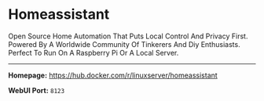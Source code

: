 # Homeassistant

Open Source Home Automation That Puts Local Control And Privacy First. Powered By A Worldwide Community Of Tinkerers And Diy Enthusiasts. Perfect To Run On A Raspberry Pi Or A Local Server.

---

**Homepage:** https://hub.docker.com/r/linuxserver/homeassistant

**WebUI Port:** `8123`